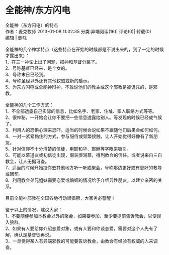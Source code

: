 # 全能神/东方闪电



<p>全能神（东方闪电）的特点<br />
作者：麦克牧师&nbsp;2013-01-08 11:02:35&nbsp;分类:异端阅读(16)|&nbsp;评论(0)|&nbsp;转载(0)<br />
编辑&nbsp;|&nbsp;删除<br />
<br />
全能神的几个神学特点（这些特点在开始的时候都是不说出来的，到了一定的时候才露出来）：<br />
1、在三一神论上出了问题，把神和基督分离了。<br />
2、号称基督已经来，是个女的。<br />
3、号称末日已经到。<br />
4、号称圣经以外还有其他权威或新的启示。<br />
5、为东方闪电或全能神辩护，不敢说他们的教主或这个邪教是被诅咒的，是邪教。<br />
&nbsp;<br />
全能神的几个工作方式：<br />
1、不全部透露自己实际的信息，比如名字、老家、住址、家人联络方式等等。<br />
2、很神秘，一开始会让你不要把一些信息透露给别人。等发现的时候已经成气候了。<br />
3、利用人的恐惧心理来恐吓。适当的时候会说如果不跟随他们后果会如何如何。<br />
4、一对一紧紧黏住的方式，参与服侍或频繁接触，让人开始觉得好像有了新朋友。<br />
5、针对信仰不十分清楚的信徒，用耶和华、耶稣等字眼来吸引。<br />
6、可能以慕道友或初信徒出现，假装很渴慕，得到教会的信任。或者说来自三自教会，让人无据可查。<br />
7、适当的时候开始拉你去其他地方听一听或聚会，号称那边更好或有更好的教导或团契。<br />
8、利用教会弟兄姐妹需要恋爱或婚姻的情况给予介绍异性朋友，以建立亲密的关系。<br />
&nbsp;<br />
目前全能神邪教在全国各地行动很猖獗，大家务必警醒！<br />
&nbsp;<br />
鉴于以上的情况，建议大家：<br />
1、不要随便参加本教会以外的聚会，如果要参加，至少要提前告诉教会，以便误入狼群。<br />
2、如果有人要给你介绍恋爱对象，或有人要和你谈恋爱，需要对这个人先有了解，确认是基督徒再说。<br />
3、一旦觉得某人有异端邪教的可能要告诉教会，由教会有经验有权威的人来调查。<br />
&nbsp;</p>